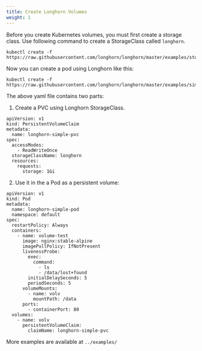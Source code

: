```yaml
---
title: Create Longhorn Volumes
weight: 1
---
```



Before you create Kubernetes volumes, you must first create a storage class. Use following command to create a StorageClass called `longhorn`.

```
kubectl create -f https://raw.githubusercontent.com/longhorn/longhorn/master/examples/storageclass.yaml
```

Now you can create a pod using Longhorn like this:
```
kubectl create -f https://raw.githubusercontent.com/longhorn/longhorn/master/examples/simple_pvc.yaml
```

The above yaml file contains two parts:
1. Create a PVC using Longhorn StorageClass.
```
apiVersion: v1
kind: PersistentVolumeClaim
metadata:
  name: longhorn-simple-pvc
spec:
  accessModes:
    - ReadWriteOnce
  storageClassName: longhorn
  resources:
    requests:
      storage: 1Gi
```

2. Use it in the a Pod as a persistent volume:
```
apiVersion: v1
kind: Pod
metadata:
  name: longhorn-simple-pod
  namespace: default
spec:
  restartPolicy: Always
  containers:
    - name: volume-test
      image: nginx:stable-alpine
      imagePullPolicy: IfNotPresent
      livenessProbe:
        exec:
          command:
            - ls
            - /data/lost+found
        initialDelaySeconds: 5
        periodSeconds: 5
      volumeMounts:
        - name: volv
          mountPath: /data
      ports:
        - containerPort: 80
  volumes:
    - name: volv
      persistentVolumeClaim:
        claimName: longhorn-simple-pvc
```
More examples are available at `../examples/`
